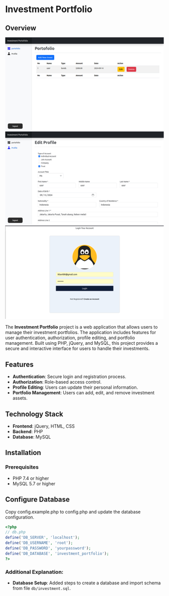 # Investment Portfolio

## Overview

![Dashboard](./doc/dashboard.jpeg)
![profile](./doc/profile.jpeg)
![login](./doc/login.png)

The **Investment Portfolio** project is a web application that allows users to manage their investment portfolios. The application includes features for user authentication, authorization, profile editing, and portfolio management. Built using PHP, jQuery, and MySQL, this project provides a secure and interactive interface for users to handle their investments.

## Features

- **Authentication**: Secure login and registration process.
- **Authorization**: Role-based access control.
- **Profile Editing**: Users can update their personal information.
- **Portfolio Management**: Users can add, edit, and remove investment assets.

## Technology Stack

- **Frontend**: jQuery, HTML, CSS
- **Backend**: PHP
- **Database**: MySQL

## Installation

### Prerequisites

- PHP 7.4 or higher
- MySQL 5.7 or higher

## Configure Database

Copy config.example.php to config.php and update the database configuration.

```php
<?php
// db.php
define('DB_SERVER', 'localhost');
define('DB_USERNAME', 'root');
define('DB_PASSWORD', 'yourpassword');
define('DB_DATABASE', 'investment_portfolio');
?>
```

### Additional Explanation:

- **Database Setup**: Added steps to create a database and import schema from file `db/investment.sql`.
